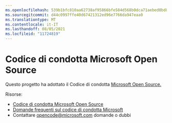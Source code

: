 ```yaml
---
ms.openlocfilehash: 539b1bfc810aa62738af95866bfe584d568b0dca71aebed0bd81db0bdaebade3
ms.sourcegitcommit: d44c0997ffe40d67421312ed96e7766da947eaa0
ms.translationtype: MT
ms.contentlocale: it-IT
ms.lasthandoff: 08/05/2021
ms.locfileid: "11724819"
---
```

# <a name="microsoft-open-source-code-of-conduct"></a>Codice di condotta Microsoft Open Source

Questo progetto ha adottato il Codice di condotta [Microsoft Open Source.](https://opensource.microsoft.com/codeofconduct/)

Risorse:

- [Codice di condotta Microsoft Open Source](https://opensource.microsoft.com/codeofconduct/)
- [Domande frequenti sul codice di condotta Microsoft](https://opensource.microsoft.com/codeofconduct/faq/)
- Contattare [opencode@microsoft.com](mailto:opencode@microsoft.com) domande o dubbi
